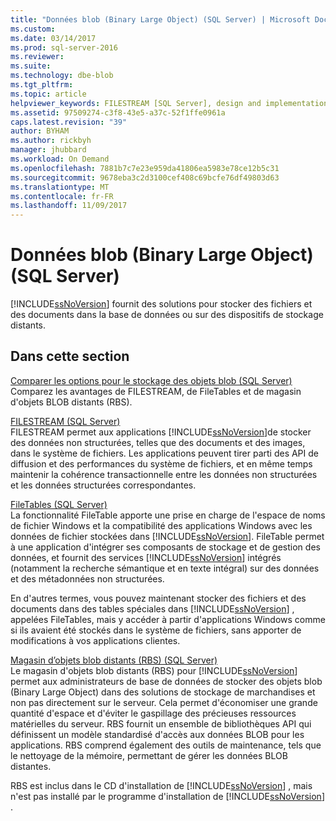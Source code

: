 ```yaml
---
title: "Données blob (Binary Large Object) (SQL Server) | Microsoft Docs"
ms.custom: 
ms.date: 03/14/2017
ms.prod: sql-server-2016
ms.reviewer: 
ms.suite: 
ms.technology: dbe-blob
ms.tgt_pltfrm: 
ms.topic: article
helpviewer_keywords: FILESTREAM [SQL Server], design and implementation
ms.assetid: 97509274-c3f8-43e5-a37c-52f1ffe0961a
caps.latest.revision: "39"
author: BYHAM
ms.author: rickbyh
manager: jhubbard
ms.workload: On Demand
ms.openlocfilehash: 7881b7c7e23e959da41806ea5983e78ce12b5c31
ms.sourcegitcommit: 9678eba3c2d3100cef408c69bcfe76df49803d63
ms.translationtype: MT
ms.contentlocale: fr-FR
ms.lasthandoff: 11/09/2017
---
```

# <a name="binary-large-object-blob-data-sql-server"></a>Données blob (Binary Large Object) (SQL Server)
  [!INCLUDE[ssNoVersion](../../includes/ssnoversion-md.md)] fournit des solutions pour stocker des fichiers et des documents dans la base de données ou sur des dispositifs de stockage distants.  
  
##  <a name="section"></a> Dans cette section  
 [Comparer les options pour le stockage des objets blob &#40;SQL Server&#41;](../../relational-databases/blob/compare-options-for-storing-blobs-sql-server.md)  
 Comparez les avantages de FILESTREAM, de FileTables et de magasin d'objets BLOB distants (RBS).  
  
 [FILESTREAM &#40;SQL Server&#41;](../../relational-databases/blob/filestream-sql-server.md)  
 FILESTREAM permet aux applications [!INCLUDE[ssNoVersion](../../includes/ssnoversion-md.md)]de stocker des données non structurées, telles que des documents et des images, dans le système de fichiers. Les applications peuvent tirer parti des API de diffusion et des performances du système de fichiers, et en même temps maintenir la cohérence transactionnelle entre les données non structurées et les données structurées correspondantes.  
  
 [FileTables &#40;SQL Server&#41;](../../relational-databases/blob/filetables-sql-server.md)  
 La fonctionnalité FileTable apporte une prise en charge de l'espace de noms de fichier Windows et la compatibilité des applications Windows avec les données de fichier stockées dans [!INCLUDE[ssNoVersion](../../includes/ssnoversion-md.md)]. FileTable permet à une application d'intégrer ses composants de stockage et de gestion des données, et fournit des services [!INCLUDE[ssNoVersion](../../includes/ssnoversion-md.md)] intégrés (notamment la recherche sémantique et en texte intégral) sur des données et des métadonnées non structurées.  
  
 En d'autres termes, vous pouvez maintenant stocker des fichiers et des documents dans des tables spéciales dans [!INCLUDE[ssNoVersion](../../includes/ssnoversion-md.md)] , appelées FileTables, mais y accéder à partir d'applications Windows comme si ils avaient été stockés dans le système de fichiers, sans apporter de modifications à vos applications clientes.  
  
 [Magasin d’objets blob distants &#40;RBS&#41; &#40;SQL Server&#41;](../../relational-databases/blob/remote-blob-store-rbs-sql-server.md)  
 Le magasin d'objets blob distants (RBS) pour [!INCLUDE[ssNoVersion](../../includes/ssnoversion-md.md)] permet aux administrateurs de base de données de stocker des objets blob (Binary Large Object) dans des solutions de stockage de marchandises et non pas directement sur le serveur. Cela permet d'économiser une grande quantité d'espace et d'éviter le gaspillage des précieuses ressources matérielles du serveur. RBS fournit un ensemble de bibliothèques API qui définissent un modèle standardisé d'accès aux données BLOB pour les applications. RBS comprend également des outils de maintenance, tels que le nettoyage de la mémoire, permettant de gérer les données BLOB distantes.  
  
 RBS est inclus dans le CD d'installation de [!INCLUDE[ssNoVersion](../../includes/ssnoversion-md.md)] , mais n'est pas installé par le programme d'installation de [!INCLUDE[ssNoVersion](../../includes/ssnoversion-md.md)] .  
  
  
